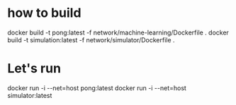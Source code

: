 # how to build
docker build -t pong:latest -f network/machine-learning/Dockerfile .
docker build -t simulation:latest -f network/simulator/Dockerfile .
# Let's run
docker run -i --net=host pong:latest
docker run -i --net=host simulator:latest